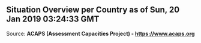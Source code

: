 ## Situation Overview per Country as of Sun, 20 Jan 2019 03:24:33 GMT

Source: **ACAPS (Assessment Capacities Project) - https://www.acaps.org**